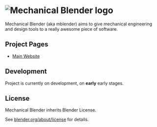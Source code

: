 <!--
Keep this document short & concise,
linking to external resources instead of including content in-line.
See 'release/text/readme.html' for the end user read-me.
-->

![Mechanical Blender logo](https://www.mechanicalblender.org/mechanical_blender.svg)
=======

Mechanical Blender (aka mblender) aims to give mechanical engineering and design tools 
to a really awesome piece of software.

Project Pages
-------------

- [Main Website](https://www.mechanicalblender.org)

Development
-----------

Project is currently on development, on **early** early stages. 


License
-------

Mechanical Blender inherits Blender License.

See [blender.org/about/license](https://www.blender.org/about/license) for details.
